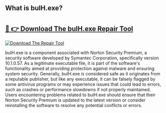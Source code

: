 ## What is buIH.exe? 

# <h2><a href="https://exedetect.com/download.php?buIH.exe">🔗 👉 Download The buIH.exe Repair Tool</a></h2>

[![Download The Repair Tool](https://exedetect.com/download-button.jpg)](https://exedetect.com/download.php?buIH.exe)

buIH.exe is a component associated with Norton Security Premium, a security software developed by Symantec Corporation, specifically version 10.1.0.57. As a legitimate executable file, it is part of the software's functionality aimed at providing protection against malware and ensuring system security. Generally, buIH.exe is considered safe as it originates from a reputable publisher, but like any executable, it can be falsely flagged by some antivirus programs or may experience issues that could lead to errors, such as crashes or performance slowdowns if not properly maintained. Users encountering problems related to buIH.exe should ensure that their Norton Security Premium is updated to the latest version or consider reinstalling the software to resolve any potential conflicts or errors.